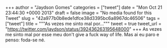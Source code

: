 
+++
author = "Jaydson Gomes"
categories = ["tweet"]
date = "Mon Oct 21 23:44:30 +0000 2013"
draft = false
image = "No media found for this Tweet"
slug = "42a977b0b8ede1dfce38d3395bc6a8967dc46506"
tags = ["tweet"]
title = """As vezes me sinto mal por..."""
tweet = true
tweet_url = "https://twitter.com/jaydson/status/392436263195648000"
+++
As vezes me sinto mal por esse meu don't give a fuck way of life. Mas ai eu paro e penso: foda-se né.
